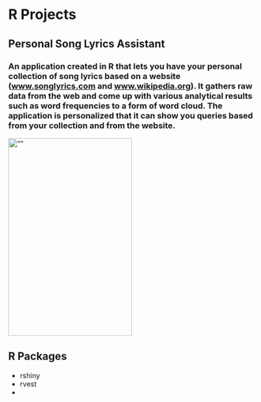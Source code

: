 # R Projects

## Personal Song Lyrics Assistant

### An application created in R that lets you have your personal collection of song lyrics based on a website (www.songlyrics.com and www.wikipedia.org). It gathers raw data from the web and come up with various analytical results such as word frequencies to a form of word cloud. The application is personalized that it can show you queries based from your collection and from the website.

<img src="./PSLA.png" alt= “” width="250" height="400">

## R Packages
- rshiny
- rvest
- 
